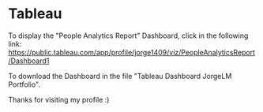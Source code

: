 # Tableau
To display the "People Analytics Report" Dashboard, click in the following link:
https://public.tableau.com/app/profile/jorge1409/viz/PeopleAnalyticsReport/Dashboard1

To download the Dashboard in the file "Tableau Dashboard JorgeLM Portfolio". 

Thanks for visiting my profile :)
